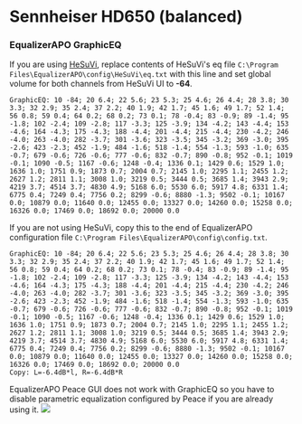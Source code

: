 # Sennheiser HD650 (balanced)
### EqualizerAPO GraphicEQ
If you are using [HeSuVi](https://sourceforge.net/projects/hesuvi/), replace contents of HeSuVi's eq file `C:\Program Files\EqualizerAPO\config\HeSuVi\eq.txt` with this line and set global volume for both channels from HeSuVi UI to **-64**.
```
GraphicEQ: 10 -84; 20 6.4; 22 5.6; 23 5.3; 25 4.6; 26 4.4; 28 3.8; 30 3.3; 32 2.9; 35 2.4; 37 2.2; 40 1.9; 42 1.7; 45 1.6; 49 1.7; 52 1.4; 56 0.8; 59 0.4; 64 0.2; 68 0.2; 73 0.1; 78 -0.4; 83 -0.9; 89 -1.4; 95 -1.8; 102 -2.4; 109 -2.8; 117 -3.3; 125 -3.9; 134 -4.2; 143 -4.4; 153 -4.6; 164 -4.3; 175 -4.3; 188 -4.4; 201 -4.4; 215 -4.4; 230 -4.2; 246 -4.0; 263 -4.0; 282 -3.7; 301 -3.6; 323 -3.5; 345 -3.2; 369 -3.0; 395 -2.6; 423 -2.3; 452 -1.9; 484 -1.6; 518 -1.4; 554 -1.3; 593 -1.0; 635 -0.7; 679 -0.6; 726 -0.6; 777 -0.6; 832 -0.7; 890 -0.8; 952 -0.1; 1019 -0.1; 1090 -0.5; 1167 -0.6; 1248 -0.4; 1336 0.1; 1429 0.6; 1529 1.0; 1636 1.0; 1751 0.9; 1873 0.7; 2004 0.7; 2145 1.0; 2295 1.1; 2455 1.2; 2627 1.2; 2811 1.1; 3008 1.0; 3219 0.5; 3444 0.5; 3685 1.4; 3943 2.9; 4219 3.7; 4514 3.7; 4830 4.9; 5168 6.0; 5530 6.0; 5917 4.8; 6331 1.4; 6775 0.4; 7249 0.4; 7756 0.2; 8299 -0.6; 8880 -1.3; 9502 -0.1; 10167 0.0; 10879 0.0; 11640 0.0; 12455 0.0; 13327 0.0; 14260 0.0; 15258 0.0; 16326 0.0; 17469 0.0; 18692 0.0; 20000 0.0
```
If you are not using HeSuVi, copy this to the end of EqualizerAPO configuration file `C:\Program Files\EqualizerAPO\config\config.txt`.
```
GraphicEQ: 10 -84; 20 6.4; 22 5.6; 23 5.3; 25 4.6; 26 4.4; 28 3.8; 30 3.3; 32 2.9; 35 2.4; 37 2.2; 40 1.9; 42 1.7; 45 1.6; 49 1.7; 52 1.4; 56 0.8; 59 0.4; 64 0.2; 68 0.2; 73 0.1; 78 -0.4; 83 -0.9; 89 -1.4; 95 -1.8; 102 -2.4; 109 -2.8; 117 -3.3; 125 -3.9; 134 -4.2; 143 -4.4; 153 -4.6; 164 -4.3; 175 -4.3; 188 -4.4; 201 -4.4; 215 -4.4; 230 -4.2; 246 -4.0; 263 -4.0; 282 -3.7; 301 -3.6; 323 -3.5; 345 -3.2; 369 -3.0; 395 -2.6; 423 -2.3; 452 -1.9; 484 -1.6; 518 -1.4; 554 -1.3; 593 -1.0; 635 -0.7; 679 -0.6; 726 -0.6; 777 -0.6; 832 -0.7; 890 -0.8; 952 -0.1; 1019 -0.1; 1090 -0.5; 1167 -0.6; 1248 -0.4; 1336 0.1; 1429 0.6; 1529 1.0; 1636 1.0; 1751 0.9; 1873 0.7; 2004 0.7; 2145 1.0; 2295 1.1; 2455 1.2; 2627 1.2; 2811 1.1; 3008 1.0; 3219 0.5; 3444 0.5; 3685 1.4; 3943 2.9; 4219 3.7; 4514 3.7; 4830 4.9; 5168 6.0; 5530 6.0; 5917 4.8; 6331 1.4; 6775 0.4; 7249 0.4; 7756 0.2; 8299 -0.6; 8880 -1.3; 9502 -0.1; 10167 0.0; 10879 0.0; 11640 0.0; 12455 0.0; 13327 0.0; 14260 0.0; 15258 0.0; 16326 0.0; 17469 0.0; 18692 0.0; 20000 0.0
Copy: L=-6.4dB*l, R=-6.4dB*R
```
EqualizerAPO Peace GUI does not work with GraphicEQ so you have to disable parametric equalization configured by Peace if you are already using it.
![](https://raw.githubusercontent.com/jaakkopasanen/AutoEq/master/results/Headphone.com/headphoncecom/onear/Sennheiser%20HD650%20(balanced)/Sennheiser%20HD650%20(balanced).png)
